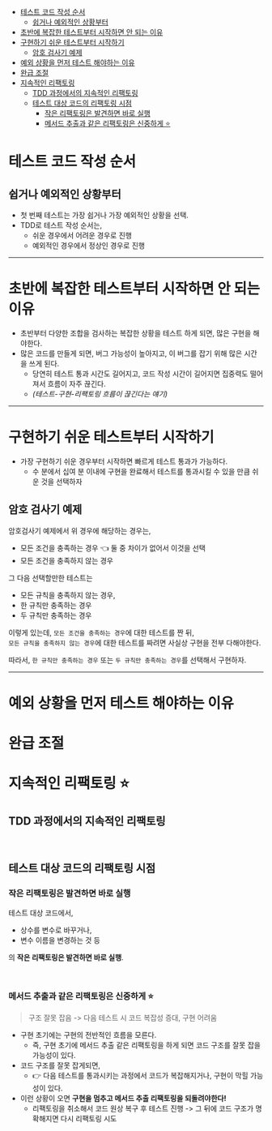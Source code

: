 <!-- TOC -->
* [테스트 코드 작성 순서](#테스트-코드-작성-순서)
  * [쉽거나 예외적인 상황부터](#쉽거나-예외적인-상황부터-)
* [초반에 복잡한 테스트부터 시작하면 안 되는 이유](#초반에-복잡한-테스트부터-시작하면-안-되는-이유)
* [구현하기 쉬운 테스트부터 시작하기](#구현하기-쉬운-테스트부터-시작하기)
  * [암호 검사기 예제](#암호-검사기-예제)
* [예외 상황을 먼저 테스트 해야하는 이유](#예외-상황을-먼저-테스트-해야하는-이유)
* [완급 조절](#완급-조절)
* [지속적인 리팩토링](#지속적인-리팩토링)
  * [TDD 과정에서의 지속적인 리팩토링](#tdd-과정에서의-지속적인-리팩토링)
  * [테스트 대상 코드의 리팩토링 시점](#테스트-대상-코드의-리팩토링-시점)
    * [작은 리팩토링은 발견하면 바로 실행](#작은-리팩토링은-발견하면-바로-실행)
    * [메서드 추출과 같은 리팩토링은 신중하게 ⭐️](#메서드-추출과-같은-리팩토링은-신중하게-)
<!-- TOC -->

# 테스트 코드 작성 순서

## 쉽거나 예외적인 상황부터 

- 첫 번째 테스트는 가장 쉽거나 가장 예외적인 상황을 선택.
- TDD로 테스트 작성 순서는,
  - 쉬운 경우에서 어려운 경우로 진행
  - 예외적인 경우에서 정상인 경우로 진행

---

# 초반에 복잡한 테스트부터 시작하면 안 되는 이유

- 초반부터 다양한 조합을 검사하는 복잡한 상황을 테스트 하게 되면, 많은 구현을 해야한다.
- 많은 코드를 만들게 되면, 버그 가능성이 높아지고, 이 버그를 잡기 위해 많은 시간을 쓰게 된다. 
  - 당연히 테스트 통과 시간도 길어지고, 코드 작성 시간이 길어지면 집중력도 떨어져서 흐름이 자주 끊긴다.
  - _(테스트-구현-리팩토링 흐름이 끊긴다는 얘기)_

---

# 구현하기 쉬운 테스트부터 시작하기

- 가장 구현하기 쉬운 경우부터 시작하면 빠르게 테스트 통과가 가능하다.
  - 수 분에서 십여 분 이내에 구현을 완료해서 테스트를 통과시킬 수 있을 만큼 쉬운 것을 선택하자 

## 암호 검사기 예제

암호검사기 예제에서 위 경우에 해당하는 경우는,

- 모든 조건을 충족하는 경우 👈 둘 중 차이가 없어서 이것을 선택
- 모든 조건을 충족하지 않는 경우

그 다음 선택할만한 테스트는

- 모든 규칙을 충족하지 않는 경우,
- 한 규칙만 충족하는 경우
- 두 규칙만 충족하는 경우

이렇게 있는데, `모든 조건을 충족하는 경우`에 대한 테스트를 짠 뒤, <br>
`모든 규칙을 충족하지 않는 경우`에 대한 테스트를 짜려면 사실상 구현을 전부 다해야한다.

따라서, `한 규칙만 충족하는 경우` 또는 `두 규칙만 충족하는 경우`를 선택해서 구현하자. 


---

# 예외 상황을 먼저 테스트 해야하는 이유
# 완급 조절

# 지속적인 리팩토링 ⭐️

## TDD 과정에서의 지속적인 리팩토링

<br>

## 테스트 대상 코드의 리팩토링 시점

### 작은 리팩토링은 발견하면 바로 실행

테스트 대상 코드에서,

- 상수를 변수로 바꾸거나,
- 변수 이름을 변경하는 것 등

의 **작은 리팩토링은 발견하면 바로 실행**. 

<br>

### 메서드 추출과 같은 리팩토링은 신중하게 ⭐️

> 구조 잘못 잡음 -> 다음 테스트 시 코드 복잡성 증대, 구현 어려움 

- 구현 초기에는 구현의 전반적인 흐름을 모른다.
  - 즉, 구현 초기에 메서드 추출 같은 리팩토링을 하게 되면 코드 구조를 잘못 잡을 가능성이 있다.
- 코드 구조를 잘못 잡게되면,
  - 👉 다음 테스트를 통과시키는 과정에서 코드가 복잡해지거나, 구현이 막힐 가능성이 있다.
- 이런 상황이 오면 **구현을 멈추고 메서드 추출 리팩토링을 되돌려야한다!**
  - 리팩토링을 취소해서 코드 원상 복구 후 테스트 진행 -> 그 뒤에 코드 구조가 명확해지면 다시 리팩토링 시도